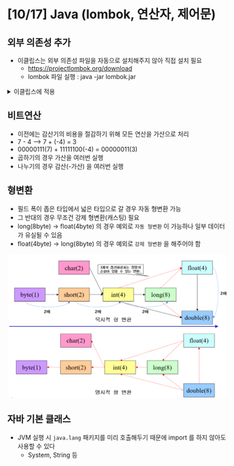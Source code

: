 # [10/17] Java (lombok, 연산자, 제어문)

## 외부 의존성 추가

- 이클립스는 외부 의존성 파일을 자동으로 설치해주지 않아 직접 설치 필요
    - https://projectlombok.org/download
    - lombok 파일 실행 : java -jar lombok.jar

<details>
<summary>이클립스에 적용</summary>
<div>

![](./docs/3.png)

![](./docs/4.png)

</div>
</details>

## 비트연산

- 이전에는 감산기의 비용을 절감하기 위해 모든 연산을 가산으로 처리
- 7 - 4 —> 7 + (-4) = 3
- 00000111(7) + 11111100(-4) = 00000011(3)
- 곱하기의 경우 가산을 여러번 실행
- 나누기의 경우 감산(-가산) 을 여러번 실행

## 형변환

- 필드 폭이 좁은 타입에서 넓은 타입으로 갈 경우 자동 형변환 가능
- 그 반대의 경우 무조건 강제 형변환(캐스팅) 필요
- long(8byte) → float(4byte) 의 경우 예외로 `자동 형변환` 이 가능하나 일부 데이터가 유실될 수 있음
- float(4byte) → long(8byte) 의 경우 예외로 `강제 형변환` 을 해주어야 함

![](./docs/5.png)

## 자바 기본 클래스

- JVM 실행 시 `java.lang` 패키지를 미리 호출해두기 때문에 import 를 하지 않아도 사용할 수 있다
    - System, String 등
